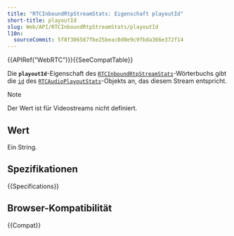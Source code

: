 ```yaml
---
title: "RTCInboundRtpStreamStats: Eigenschaft playoutId"
short-title: playoutId
slug: Web/API/RTCInboundRtpStreamStats/playoutId
l10n:
  sourceCommit: 5f8f306587fbe25beac0d0e9c9fbda366e372f14
---
```


{{APIRef("WebRTC")}}{{SeeCompatTable}}

Die **`playoutId`**-Eigenschaft des [`RTCInboundRtpStreamStats`](/de/docs/Web/API/RTCInboundRtpStreamStats)-Wörterbuchs gibt die [`id`](/de/docs/Web/API/RTCAudioPlayoutStats/id) des [`RTCAudioPlayoutStats`](/de/docs/Web/API/RTCAudioPlayoutStats)-Objekts an, das diesem Stream entspricht.

> [!NOTE]
> Der Wert ist für Videostreams nicht definiert.

## Wert

Ein String.

## Spezifikationen

{{Specifications}}

## Browser-Kompatibilität

{{Compat}}
